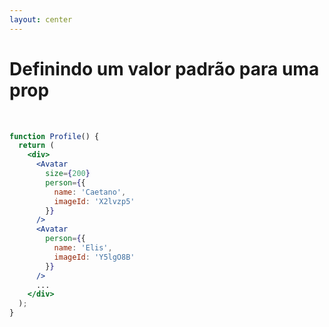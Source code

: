 ```yaml
---
layout: center
---
```


# Definindo um valor padrão para uma prop

<br />

```jsx {all|4-10|11-16}
function Profile() {
  return (
    <div>
      <Avatar
        size={200}
        person={{ 
          name: 'Caetano', 
          imageId: 'X2lvzp5'
        }}
      />
      <Avatar
        person={{
          name: 'Elis', 
          imageId: 'Y5lgO8B'
        }}
      />
      ...
    </div>
  );
}
```

<style>
code {
  @apply text-sm !important;
}
</style>
